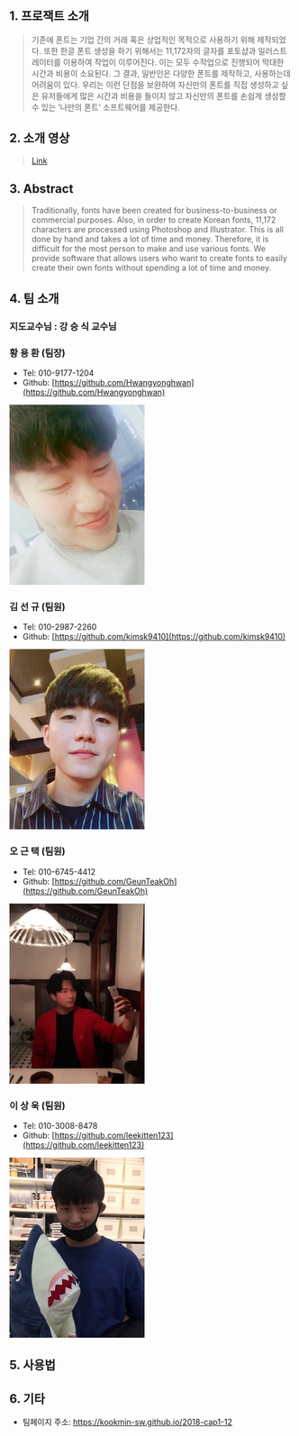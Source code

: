 
## 1. 프로잭트 소개
> 기존에 폰트는 기업 간의 거래 혹은 상업적인 목적으로 사용하기 위해 제작되었다. 또한 한글 폰트 생성을 하기 위해서는 11,172자의 글자를 포토샵과 일러스트레이터를 이용하여 작업이 이루어진다. 이는 모두 수작업으로 진행되어 막대한 시간과 비용이 소요된다. 그 결과, 일반인은 다양한 폰트를 제작하고, 사용하는데 어려움이 있다. 우리는 이런 단점을 보완하여 자신만의 폰트를 직접 생성하고 싶은 유저들에게 많은 시간과 비용을 들이지 않고 자신만의 폰트를 손쉽게 생성할 수 있는 ‘나만의 폰트’ 소프트웨어를 제공한다.    


## 2. 소개 영상
> [Link](https://youtu.be/dzB_ENn-Htk)    


## 3. Abstract
> Traditionally, fonts have been created for business-to-business or commercial purposes. Also, in order to create Korean fonts, 11,172 characters are processed using Photoshop and Illustrator. This is all done by hand and takes a lot of time and money. Therefore, it is difficult for the most person to make and use various fonts. We provide software that allows users who want to create fonts to easily create their own fonts without spending a lot of time and money.    


## 4. 팀 소개
### 지도교수님 : 강 승 식 교수님


### 황 용 환 (팀장)
* Tel: 010-9177-1204
* Github: [https://github.com/Hwangyonghwan](https://github.com/Hwangyonghwan)

![Alt text](/Image/Hwang.jpeg)


### 김 선 규 (팀원)
* Tel: 010-2987-2260
* Github: [https://github.com/kimsk9410](https://github.com/kimsk9410)

![Alt text](/Image/Kim.jpeg)


### 오 근 택 (팀원)
* Tel: 010-6745-4412
* Github: [https://github.com/GeunTeakOh](https://github.com/GeunTeakOh)

![Alt text](/Image/Oh.jpeg)


### 이 상 욱 (팀원)
* Tel: 010-3008-8478
* Github: [https://github.com/leekitten123](https://github.com/leekitten123)

![Alt text](/Image/Lee.jpg)


## 5. 사용법


## 6. 기타
* 팀페이지 주소: https://kookmin-sw.github.io/2018-cap1-12


